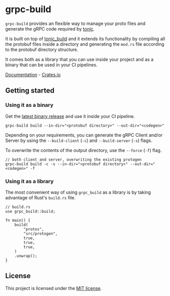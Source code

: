 # grpc-build

`grpc-build` provides an flexible way to manage your proto files and generate
the gRPC code required by [tonic](https://github.com/hyperium/tonic).

It is built on top of [tonic_build](https://github.com/hyperium/tonic/tree/master/tonic-build)
and it extends its functionality by compiling all the protobuf files inside a
directory and generating the `mod.rs` file according to the protobuf directory structure.

It comes both as a library that you can use inside your project and as a binary
that can be used in your CI pipelines.

[Documentation](https://docs.rs/grpc-build) - [Crates.io](https://crates.io/crates/grpc-build)

## Getting started

### Using it as a binary
Get the [latest binary release](https://github.com/stefandanaita/grpc-build/releases)
and use it inside your CI pipeline.
```
grpc-build build --in-dir="<protobuf directory>" --out-dir="<codegen>"
```

Depending on your requirements, you can generate the gRPC Client and/or Server by
using the `--build-client` (`-c`) and `--build-server` (`-s`) flags.

To overwrite the contents of the output directory, use the `--force` (`-f`) flag.

```
// both client and server, overwriting the existing protogen
grpc-build build -c -s --in-dir="<protobuf directory>" --out-dir="<codegen>" -f
```

### Using it as a library
The most convenient way of using `grpc_build` as a library is by taking advantage
of Rust's `build.rs` file.

```
// build.rs
use grpc_build::build;

fn main() {
    build(
        "protos",
        "src/protogen",
        true,
        true,
        true,
    )
    .unwrap();
}
```


## License
This project is licensed under the [MIT license](https://github.com/stefandanaita/grpc-build/blob/master/LICENSE).
